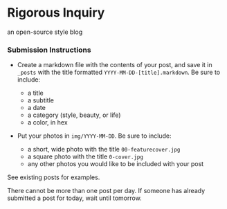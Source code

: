 # Rigorous Inquiry 
an open-source style blog


### Submission Instructions
* Create a markdown file with the contents of your post, and save it in `_posts` with the title formatted `YYYY-MM-DD-[title].markdown`. Be sure to include:
  - a title
  - a subtitle
  - a date
  - a category (style, beauty, or life)
  - a color, in hex	

* Put your photos in `img/YYYY-MM-DD`. Be sure to include:
  - a short, wide photo with the title `00-featurecover.jpg`
  - a square photo with the title `0-cover.jpg`
  - any other photos you would like to be included with your post

See existing posts for examples. 

There cannot be more than one post per day. If someone has already submitted a post for today, wait until tomorrow.
